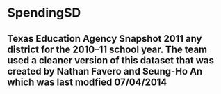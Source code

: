 # SpendingSD
## Texas Education Agency Snapshot 2011 any district for the 2010–11 school year. The team used a cleaner version of this dataset that was created by Nathan Favero and Seung-Ho An which was last modfied 07/04/2014
